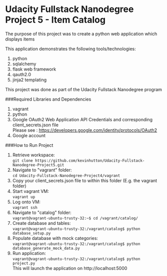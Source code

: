 # Udacity Fullstack Nanodegree Project 5 - Item Catalog

The purpose of this project was to create a python web application which displays items 

This application demonstrates the following tools/technologies:

  1. python
  2. sqlalchemy
  3. flask web framework
  5. qauth2.0
  6. jinja2 templating
  
 
This project was done as part of the Udacity Fullstack Nanodegree program

###Required Libraries and Dependencies
1. vagrant
2. python
3. Google OAuth2 Web Application API Credentials and corresponding client_secrets.json file<br>
    Please see : https://developers.google.com/identity/protocols/OAuth2
4. Google account

###How to Run Project

1. Retrieve workspace: <br> ``` git clone https://github.com/kevinhutton/Udacity-Fullstack-Nanodegree-Project5.git ```
2. Navigate to "vagrant" folder: <br> ``` cd Udacity-Fullstack-Nanodegree-Project4/vagrant ```
3. Copy your client_secrets.json file to within this folder (E.g. the vagrant folder)
4. Start vagrant VM: <br> ``` vagrant up ```
5. Log onto VM: <br> ``` vagrant ssh ```
6. Navigate to "catalog" folder: <br> ``` vagrant@vagrant-ubuntu-trusty-32:~$ cd /vagrant/catalog/ ```
7. Create database and tables: <br> ``` vagrant@vagrant-ubuntu-trusty-32:/vagrant/catalog$ python database_setup.py ```
8. Populate database with mock categories: <br> ``` vagrant@vagrant-ubuntu-trusty-32:/vagrant/catalog$ python database_generate_mock_data.py ```
9. Run application: <br> ``` vagrant@vagrant-ubuntu-trusty-32:/vagrant/catalog$ python project.py ```<br>
   This will launch the application on http://localhost:5000
